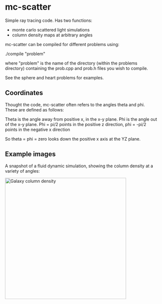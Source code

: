 mc-scatter
==========

Simple ray tracing code. Has two functions:

* monte carlo scattered light simulations
* column density maps at arbitrary angles

mc-scatter can be compiled for different problems using:

./compile "problem"

where "problem" is the name of the directory (within the problems directory) containing the prob.cpp and prob.h files you wish to compile.

See the sphere and heart problems for examples.

Coordinates
-----------

Thought the code, mc-scatter often refers to the angles theta and phi. These are defined as follows:

Theta is the angle away from positive x, in the x-y plane.
Phi is the angle out of the x-y plane. Phi = pi/2 points in the positive z direction, phi = -pi/2 points in the negative x direction

So theta = phi = zero looks down the positive x axis at the YZ plane.


Example images
--------------

A snapshot of a fluid dynamic simulation, showing the column density at a variety of angles:

<img src="https://github.com/drumber-1/mc-scatter-examples/raw/master/colden/disk_gal.gif" alt="Galaxy column density" style="width: 400px;"/>
